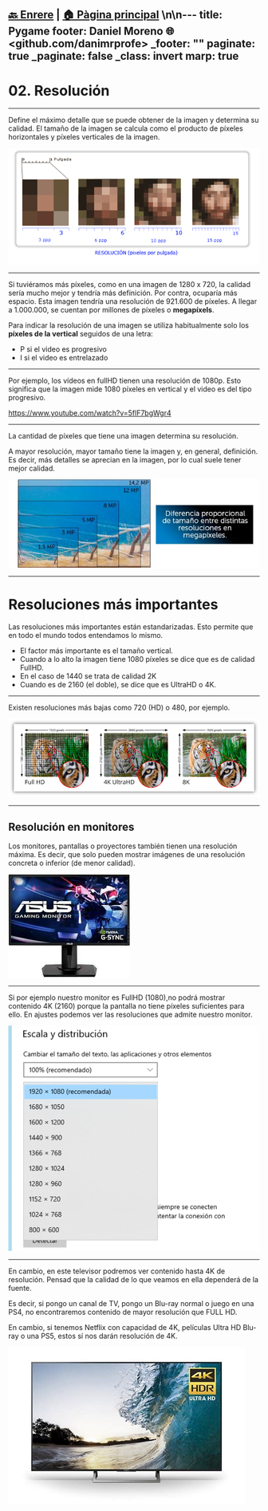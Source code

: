[🔙 Enrere](../) | [🏠 Pàgina principal](http://danimrprofe.github.io/apuntes/) \n\n---
title: Pygame
footer: Daniel Moreno 🌐 <github.com/danimrprofe>
_footer: ""
paginate: true
_paginate: false
_class: invert
marp: true
---

# 02. Resolución

---

Define el máximo detalle que se puede obtener de la imagen y determina su calidad. El tamaño de la imagen se calcula como el producto de  píxeles horizontales y  píxeles verticales de la imagen.

![imagen](media/image58.png)

---

Si tuviéramos más píxeles, como en una imagen de 1280 x 720, la calidad sería mucho mejor y tendría más definición. Por contra, ocuparía más espacio. Esta imagen tendría una resolución de 921.600‬ de píxeles. A llegar a 1.000.000, se cuentan por millones de píxeles o **megapíxels**.

Para indicar la resolución de una imagen se utiliza habitualmente solo los **píxeles de la vertical** seguidos de una letra:

- P si el video es progresivo
- I si el video es entrelazado

---

Por ejemplo, los vídeos en fullHD tienen una resolución de 1080p. Esto significa que la imagen mide 1080 píxeles en vertical y el video es del tipo progresivo.

<https://www.youtube.com/watch?v=5flF7bgWgr4>

---

La cantidad de píxeles que tiene una imagen determina su resolución.

A mayor resolución, mayor tamaño tiene la imagen y, en general, definición. Es decir, más detalles se aprecian en la imagen, por lo cual suele tener mejor calidad.

![imagen](media/image59.png)

---

# Resoluciones más importantes

Las resoluciones más importantes están estandarizadas. Esto permite que en todo el mundo todos entendamos lo mismo.

- El factor más importante es el tamaño vertical.
- Cuando a lo alto la imagen tiene 1080 píxeles se dice que es de calidad FullHD.
- En el caso de 1440 se trata de calidad 2K
- Cuando es de 2160 (el doble), se dice que es UltraHD o 4K.

---

Existen resoluciones más bajas como 720 (HD) o 480, por ejemplo.

![imagen](media/image60.png)

---

## Resolución en monitores

Los monitores, pantallas o proyectores también tienen una resolución máxima. Es decir, que solo pueden mostrar imágenes de una resolución concreta o inferior (de menor calidad).

![imagen](media/image61.png)

---

Si por ejemplo nuestro monitor es FullHD (1080),no podrá mostrar contenido 4K (2160) porque la pantalla no tiene píxeles suficientes para ello. En ajustes podemos ver las resoluciones que admite nuestro monitor.

![imagen](media/image62.png)

---

En cambio, en este televisor podremos ver contenido hasta 4K de resolución. Pensad que la calidad de lo que veamos en ella dependerá de la fuente.

Es decir, si pongo un canal de TV, pongo un Blu-ray normal o juego en una PS4, no encontraremos contenido de mayor resolución que FULL HD.

En cambio, si tenemos Netflix con capacidad de 4K, películas Ultra HD Blu-ray o una PS5, estos sí nos darán resolución de 4K.

![imagen](media/image63.jpeg)
